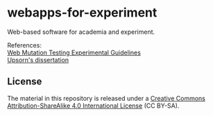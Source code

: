# webapps-for-experiment
Web-based software for academia and experiment. 

References: <br/>
<a href="https://cs.gmu.edu/~uprapham/experiment/faultSeeding.html">Web Mutation Testing Experimental Guidelines</a> <br/>
<a href="https://cs.gmu.edu/~offutt/documents/theses/UpsornPraphamontripong-Dissertation.pdf">Upsorn's dissertation</a>

<h2 id="license"><a name="license"></a>License</h2>
<p>The material in this repository is released under a <a href="http://creativecommons.org/licenses/by-sa/4.0/">Creative Commons Attribution-ShareAlike 4.0 International License</a> (CC BY-SA).</p>

